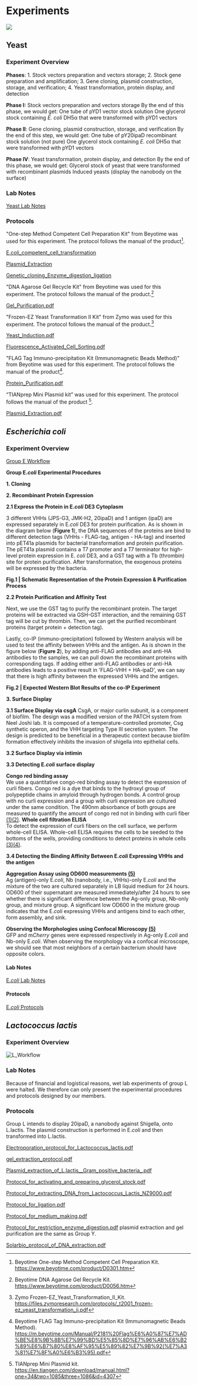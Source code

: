 <div class="h1-bg">
    <h1 class>Experiments</h1>
    <img src="https://static.igem.wiki/teams/4161/wiki/wetlab5-for-bg.png" />
</div>

## Yeast

### Experiment Overview

**Phases**: 1. Stock vectors preparation and vectors storage; 2. Stock gene preparation and amplification; 3. Gene cloning, plasmid construction, storage, and verification; 4. Yeast transformation, protein display, and detection

**Phase I:** Stock vectors preparation and vectors storage
By the end of this phase, we would get:
One tube of pYD1 vector stock solution
One glycerol stock containing *E. coli* DH5α that were transformed with pYD1 vectors

**Phase II**: Gene cloning, plasmid construction, storage, and verification
By the end of this step, we would get:
One tube of pY20ipaD recombinant stock solution (not pure)
One glycerol stock containing *E. coli* DH5α that were transformed with pYD1 vectors

**Phase IV**: Yeast transformation, protein display, and detection
By the end of this phase, we would get:
Glycerol stock of yeast that were transformed with recombinant plasmids
Induced yeasts (display the nanobody on the surface)

### Lab Notes

[Yeast Lab Notes](https://static.igem.wiki/teams/4161/wiki/saccharomyces-cerevisiae-lab-notebook.pdf)
### Protocols

"One-step Method Competent Cell Preparation Kit" from Beyotime was used for this experiment. The protocol follows the manual of the product[^1].

[E.coli_competent_cell_transformation](https://static.igem.wiki/teams/4161/wiki/e-coli-competent-cell-transformation.pdf)

[Plasmid_Extraction](https://static.igem.wiki/teams/4161/wiki/plasmid-extraction.pdf)

[Genetic_cloning_Enzyme_digestion_ligation](https://static.igem.wiki/teams/4161/wiki/genetic-cloning-enzyme-digestion-ligation.pdf)

"DNA Agarose Gel Recycle Kit" from Beyotime was used for this experiment. The protocol follows the manual of the product.[^2]

[Gel_Purification.pdf](https://static.igem.wiki/teams/4161/wiki/gel-purification.pdf)

"Frozen-EZ Yeast Transformation II Kit" from Zymo was used for this experiment. The protocol follows the manual of the product.[^3]

[Yeast_Induction.pdf](https://static.igem.wiki/teams/4161/wiki/yeast-induction.pdf)

[Fluorescence_Activated_Cell_Sorting.pdf](https://static.igem.wiki/teams/4161/wiki/florescence-activated-cell-sorting.pdf)

"FLAG Tag Immuno-precipitation Kit (Immunomagnetic Beads Method)" from Beyotime was used for this experiment. The protocol follows the manual of the product[^4].

[Protein_Purification.pdf](https://static.igem.wiki/teams/4161/wiki/protein-purification.pdf)

“TIANprep Mini Plasmid kit” was used for this experiment. The protocol follows the manual of the product [^5].

[Plasmid_Extraction.pdf](https://static.igem.wiki/teams/4161/wiki/plasmid-extraction.pdf)

## *Escherichia coli*

### Experiment Overview

[Group E Workflow](https://static.igem.wiki/teams/4161/wiki/group-e-workflow.pdf)

**Group E.*coli* Experimental Procedures**

**1. Cloning**

**2. Recombinant Protein Expression**

**2.1 Express the Protein in E.*coli* DE3 Cytoplasm**

3 different VHHs (JPS-G3, JMK-H2, 20ipaD) and 1 antigen (ipaD) are expressed separately in E.*coli* DE3 for protein purification. As is shown in the diagram below (**Figure 1**), the DNA sequences of the proteins are bind to different detection tags (VHHs - FLAG-tag, antigen - HA-tag) and inserted into pET41a plasmids for bacterial transformation and protein purification. The pET41a plasmid contains a T7 promoter and a T7 terminator for high-level protein expression in E. *coli* DE3, and a GST tag with a Tb (thrombin) site for protein purification. After transformation, the exogenous proteins will be expressed by the bacteria.

**Fig.1 | Schematic Representation of the Protein Expression & Purification Process**

**2.2 Protein Purification and Affinity Test**

Next, we use the GST tag to purify the recombinant protein. The target proteins will be extracted via GSH-GST interaction, and the remaining GST tag will be cut by thrombin. Then, we can get the purified recombinant proteins (target protein + detection tag).

Lastly, co-IP (immuno-precipitation) followed by Western analysis will be used to test the affinity between VHHs and the antigen. As is shown in the figure below (**Figure 2**), by adding anti-FLAG antibodies and anti-HA antibodies to the samples, we can pull down the recombinant proteins with corresponding tags. If adding either anti-FLAG antibodies or anti-HA antibodies leads to a positive result in 'FLAG-VHH + HA-ipaD', we can say that there is high affinity between the expressed VHHs and the antigen.

**Fig.2 | Expected Western Blot Results of the co-IP Experiment**

**3. Surface Display**

**3.1 Surface Display via csgA**
CsgA, or major curlin subunit, is a component of biofilm. The design was a modified version of the PATCH system from Neel Joshi lab. It is composed of a temperature-controlled promoter, Csg synthetic operon, and the VHH targeting Type III secretion system. The design is predicted to be beneficial in a therapeutic context because biofilm formation effectively inhibits the invasion of shigella into epithelial cells.

**3.2 Surface Display via intimin**

**3.3 Detecting E.*coli* surface display**

**Congo red binding assay**\
   We use a quantitative congo-red binding assay to detect the expression of curli fibers. Congo red is a dye that binds to the hydroxyl group of polypeptide chains in amyloid through hydrogen bonds. A control group with no curli expression and a group with curli expression are cultured under the same condition. The 490nm absorbance of both groups are measured to quantify the amount of congo red not in binding with curli fiber [(1)](https://www.ncbi.nlm.nih.gov/pmc/articles/PMC6898321/)[(2)](https://pubs.acs.org/doi/full/10.1021/acsbiomaterials.6b00437).
**Whole cell filtration ELISA**\
   To detect the expression of curli fibers on the cell surface, we perform whole-cell ELISA. Whole-cell ELISA requires the cells to be seeded to the bottoms of the wells, providing conditions to detect proteins in whole cells [(3)](https://www.ncbi.nlm.nih.gov/pmc/articles/PMC6898321/)[(4)](https://www.lsbio.com/products/elisakits/cellbased).

**3.4 Detecting the Binding Affinity Between E.*coli* Expressing VHHs and the antigen**

   **Aggregation Assay using OD600 measurements [(5)](https://doi.org/10.1016/j.cell.2018.06.041)**\
   Ag (antigen)-only E.*coli*, Nb (nanobody, i.e., VHHs)-only E.*coli* and the mixture of the two are cultured separately in LB liquid medium for 24 hours. OD600 of their supernatant are measured immediately/after 24 hours to see whether there is significant difference between the Ag-only group, Nb-only group, and mixture group. A significant low OD600 in the mixture group indicates that the E.*coli* expressing VHHs and antigens bind to each other, form assembly, and sink.

   **Observing the Morphologies using Confocal Microscopy [(5)](https://doi.org/10.1016/j.cell.2018.06.041)**\
   GFP and m*Cherry* genes were expressed respectively in Ag-only E.*coli* and Nb-only E.*coli*. When observing the morphology via a confocal microscope, we should see that most neighbors of a certain bacterium should have opposite colors.

#### Lab Notes

[E.*coli* Lab Notes](https://static.igem.wiki/teams/4161/wiki/igem-e-labnotes.pdf)

#### Protocols

[E.*coli* Protocols](https://static.igem.wiki/teams/4161/wiki/igem-e-protocols.pdf)

## *Lactococcus lactis*

### Experiment Overview

![L_Workflow](https://static.igem.wiki/teams/4161/wiki/workflow-of-l-lactis-team.png)

### Lab Notes

Because of financial and logistical reasons, wet lab experiments of group L were halted. We therefore can only present the experimental procedures and protocols designed by our members.

### Protocols

Group L intends to display 20ipaD, a nanobody against Shigella, onto L.lactis. The plasmid construction is performed in E.*coli* and then transformed into L.lactis.

[Electroporation_protocol_for_Lactococcus_lactis.pdf](https://static.igem.wiki/teams/4161/wiki/electroporation-protocol-for-lactococcus-lactis.pdf)

[gel_extraction_protocol.pdf](https://static.igem.wiki/teams/4161/wiki/gel-extraction-protocol.pdf)

[Plasmid_extraction_of_L.lactis__Gram_positive_bacteria_.pdf](https://static.igem.wiki/teams/4161/wiki/plasmid-extraction-of-l-lactis-gram-positive-bacteria.pdf)

[Protocol_for_activating_and_preparing_glycerol_stock.pdf](https://static.igem.wiki/teams/4161/wiki/protocol-for-activating-and-preparing-glycerol-stock.pdf)

[Protocol_for_extracting_DNA_from_Lactococcus_Lactis_NZ9000.pdf](https://static.igem.wiki/teams/4161/wiki/protocol-for-extracting-dna-from-lactococcus-lactis-nz9000.pdf)

[Protocol_for_ligation.pdf](https://static.igem.wiki/teams/4161/wiki/protocol-for-ligation.pdf)

[Protocol_for_medium_making.pdf](https://static.igem.wiki/teams/4161/wiki/protocol-for-medium-making.pdf)

[Protocol_for_restriction_enzyme_digestion.pdf](https://static.igem.wiki/teams/4161/wiki/protocol-for-restriction-enzyme-digestion.pdf)
plasmid extraction and gel purification are the same as Group Y.

[Solarbio_protocol_of_DNA_extraction.pdf](https://static.igem.wiki/teams/4161/wiki/solarbio-protocol-of-dna-extraction.pdf)

[^1]: Beyotime One-step Method Competent Cell Preparation Kit. <https://www.beyotime.com/product/D0301.htm>

[^2]: Beyotime DNA Agarose Gel Recycle Kit. <https://www.beyotime.com/product/D0056.htm>

[^3]:Zymo Frozen-EZ_Yeast_Transformation_II_Kit. <https://files.zymoresearch.com/protocols/_t2001_frozen-ez_yeast_transformation_ii.pdf>

[^4]: Beyotime FLAG Tag Immuno-precipitation Kit (Immunomagnetic Beads Method). <https://m.beyotime.com/Manual/P2181%20Flag%E6%A0%87%E7%AD%BE%E8%9B%8B%E7%99%BD%E5%85%8D%E7%96%AB%E6%B2%89%E6%B7%80%E8%AF%95%E5%89%82%E7%9B%92(%E7%A3%81%E7%8F%A0%E6%B3%95).pdf>

[^5]:TIANprep Mini Plasmid kit. <https://en.tiangen.com/download/manual.html?one=34&two=1085&three=1086&id=4307>
